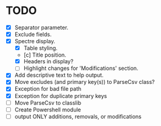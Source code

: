 # TODO

- [x] Separator parameter.
- [x] Exclude fields.
- [x] Spectre display.
    - [x] Table styling.
    - [c] Title position.
    - [x] Headers in display?
    - [ ] Highlight changes for 'Modifications' section.
- [x] Add descriptive text to help output.
- [x] Move excludes (and primary key(s)) to ParseCsv class?
- [x] Exception for bad file path
- [x] Exception for duplicate primary keys
- [ ] Move ParseCsv to classlib
- [ ] Create Powershell module
- [ ] output ONLY additions, removals, or modifications
